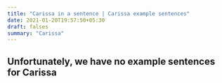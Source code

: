 ```yaml
---
title: "Carissa in a sentence | Carissa example sentences"
date: 2021-01-20T19:57:50+05:30
draft: falses
summary: "Carissa"
---
```

## Unfortunately, we have no example sentences for Carissa                 
